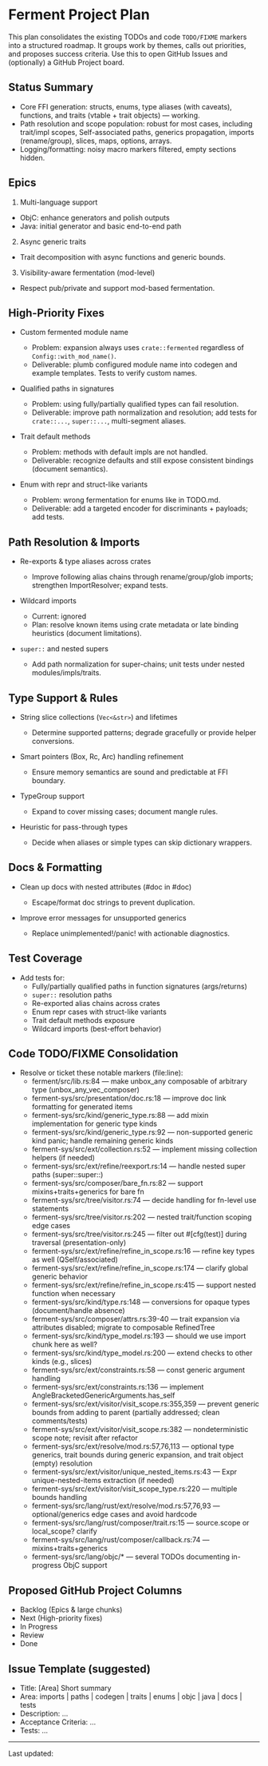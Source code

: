 # Ferment Project Plan

This plan consolidates the existing TODOs and code `TODO/FIXME` markers into a structured roadmap. It groups work by themes, calls out priorities, and proposes success criteria. Use this to open GitHub Issues and (optionally) a GitHub Project board.

## Status Summary

- Core FFI generation: structs, enums, type aliases (with caveats), functions, and traits (vtable + trait objects) — working.
- Path resolution and scope population: robust for most cases, including trait/impl scopes, Self-associated paths, generics propagation, imports (rename/group), slices, maps, options, arrays.
- Logging/formatting: noisy macro markers filtered, empty sections hidden.

## Epics

1) Multi-language support
- ObjC: enhance generators and polish outputs
- Java: initial generator and basic end-to-end path

2) Async generic traits
- Trait decomposition with async functions and generic bounds.

3) Visibility-aware fermentation (mod-level)
- Respect pub/private and support mod-based fermentation.

## High-Priority Fixes

- Custom fermented module name
  - Problem: expansion always uses `crate::fermented` regardless of `Config::with_mod_name()`.
  - Deliverable: plumb configured module name into codegen and example templates. Tests to verify custom names.

- Qualified paths in signatures
  - Problem: using fully/partially qualified types can fail resolution.
  - Deliverable: improve path normalization and resolution; add tests for `crate::...`, `super::...`, multi-segment aliases.

- Trait default methods
  - Problem: methods with default impls are not handled.
  - Deliverable: recognize defaults and still expose consistent bindings (document semantics).

- Enum with repr and struct-like variants
  - Problem: wrong fermentation for enums like in TODO.md.
  - Deliverable: add a targeted encoder for discriminants + payloads; add tests.

## Path Resolution & Imports

- Re-exports & type aliases across crates
  - Improve following alias chains through rename/group/glob imports; strengthen ImportResolver; expand tests.

- Wildcard imports
  - Current: ignored
  - Plan: resolve known items using crate metadata or late binding heuristics (document limitations).

- `super::` and nested supers
  - Add path normalization for super-chains; unit tests under nested modules/impls/traits.

## Type Support & Rules

- String slice collections (`Vec<&str>`) and lifetimes
  - Determine supported patterns; degrade gracefully or provide helper conversions.

- Smart pointers (Box, Rc, Arc) handling refinement
  - Ensure memory semantics are sound and predictable at FFI boundary.

- TypeGroup support
  - Expand to cover missing cases; document mangle rules.

- Heuristic for pass-through types
  - Decide when aliases or simple types can skip dictionary wrappers.

## Docs & Formatting

- Clean up docs with nested attributes (#doc in #doc)
  - Escape/format doc strings to prevent duplication.

- Improve error messages for unsupported generics
  - Replace unimplemented!/panic! with actionable diagnostics.

## Test Coverage

- Add tests for:
  - Fully/partially qualified paths in function signatures (args/returns)
  - `super::` resolution paths
  - Re-exported alias chains across crates
  - Enum repr cases with struct-like variants
  - Trait default methods exposure
  - Wildcard imports (best-effort behavior)

## Code TODO/FIXME Consolidation

- Resolve or ticket these notable markers (file:line):
  - ferment/src/lib.rs:84 — make unbox_any composable of arbitrary type (unbox_any_vec_composer)
  - ferment-sys/src/presentation/doc.rs:18 — improve doc link formatting for generated items
  - ferment-sys/src/kind/generic_type.rs:88 — add mixin implementation for generic type kinds
  - ferment-sys/src/kind/generic_type.rs:92 — non-supported generic kind panic; handle remaining generic kinds
  - ferment-sys/src/ext/collection.rs:52 — implement missing collection helpers (if needed)
  - ferment-sys/src/ext/refine/reexport.rs:14 — handle nested super paths (super::super::)
  - ferment-sys/src/composer/bare_fn.rs:82 — support mixins+traits+generics for bare fn
  - ferment-sys/src/tree/visitor.rs:74 — decide handling for fn-level use statements
  - ferment-sys/src/tree/visitor.rs:202 — nested trait/function scoping edge cases
  - ferment-sys/src/tree/visitor.rs:245 — filter out #[cfg(test)] during traversal (presentation-only)
  - ferment-sys/src/ext/refine/refine_in_scope.rs:16 — refine key types as well (QSelf/associated)
  - ferment-sys/src/ext/refine/refine_in_scope.rs:174 — clarify global generic behavior
  - ferment-sys/src/ext/refine/refine_in_scope.rs:415 — support nested function when necessary
  - ferment-sys/src/kind/type.rs:148 — conversions for opaque types (document/handle absence)
  - ferment-sys/src/composer/attrs.rs:39-40 — trait expansion via attributes disabled; migrate to composable RefinedTree
  - ferment-sys/src/kind/type_model.rs:193 — should we use import chunk here as well?
  - ferment-sys/src/kind/type_model.rs:200 — extend checks to other kinds (e.g., slices)
  - ferment-sys/src/ext/constraints.rs:58 — const generic argument handling
  - ferment-sys/src/ext/constraints.rs:136 — implement AngleBracketedGenericArguments.has_self
  - ferment-sys/src/ext/visitor/visit_scope.rs:355,359 — prevent generic bounds from adding to parent (partially addressed; clean comments/tests)
  - ferment-sys/src/ext/visitor/visit_scope.rs:382 — nondeterministic scope note; revisit after refactor
  - ferment-sys/src/ext/resolve/mod.rs:57,76,113 — optional type generics, trait bounds during generic expansion, and trait object (empty) resolution
  - ferment-sys/src/ext/visitor/unique_nested_items.rs:43 — Expr unique-nested-items extraction (if needed)
  - ferment-sys/src/ext/visitor/visit_scope_type.rs:220 — multiple bounds handling
  - ferment-sys/src/lang/rust/ext/resolve/mod.rs:57,76,93 — optional/generics edge cases and avoid hardcode
  - ferment-sys/src/lang/rust/composer/trait.rs:15 — source.scope or local_scope? clarify
  - ferment-sys/src/lang/rust/composer/callback.rs:74 — mixins+traits+generics
  - ferment-sys/src/lang/objc/* — several TODOs documenting in-progress ObjC support

## Proposed GitHub Project Columns

- Backlog (Epics & large chunks)
- Next (High-priority fixes)
- In Progress
- Review
- Done

## Issue Template (suggested)

- Title: [Area] Short summary
- Area: imports | paths | codegen | traits | enums | objc | java | docs | tests
- Description: …
- Acceptance Criteria: …
- Tests: …

---

Last updated: <set on change>

